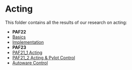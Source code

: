 # Acting

This folder contains all the results of our research on acting:

* **PAF22**
* [Basics](./01_acting.md)
* [Implementation](./02_acting_implementation.md)
* **PAF23**
* [PAF21_1 Acting](./03_paf21_1_Acting.md)
* [PAF21_2 Acting & Pylot Control](./04_research_Acting_Pylot_and_PAF21_2.md)
* [Autoware Control](./05_autoware_acting.md)
